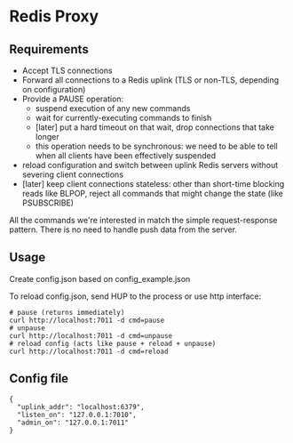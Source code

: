 Redis Proxy
===========


Requirements
------------

- Accept TLS connections
- Forward all connections to a Redis uplink (TLS or non-TLS, depending
  on configuration)
- Provide a PAUSE operation:
  - suspend execution of any new commands
  - wait for currently-executing commands to finish
  - [later] put a hard timeout on that wait, drop connections that
    take longer
  - this operation needs to be synchronous: we need to be able to tell
    when all clients have been effectively suspended
- reload configuration and switch between uplink Redis servers without
  severing client connections
- [later] keep client connections stateless: other than short-time
  blocking reads like BLPOP, reject all commands that might change the
  state (like PSUBSCRIBE)


All the commands we're interested in match the simple request-response
pattern.  There is no need to handle push data from the server.


Usage
-----

Create config.json based on config_example.json

To reload config.json, send HUP to the process or use http interface:

```
# pause (returns immediately)
curl http://localhost:7011 -d cmd=pause
# unpause
curl http://localhost:7011 -d cmd=unpause
# reload config (acts like pause + reload + unpause)
curl http://localhost:7011 -d cmd=reload
```


Config file
-----------

```
{
  "uplink_addr": "localhost:6379",
  "listen_on": "127.0.0.1:7010",
  "admin_on": "127.0.0.1:7011"
}
```
